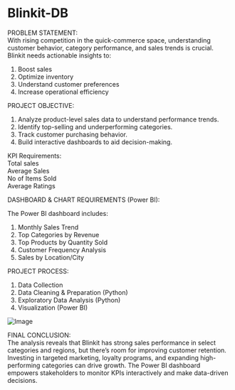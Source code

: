 # Blinkit-DB
PROBLEM STATEMENT:
<br>
With rising competition in the quick-commerce space, understanding customer behavior, category performance, and sales trends is crucial. Blinkit needs actionable insights to:
1) Boost sales
2) Optimize inventory
3) Understand customer preferences
4) Increase operational efficiency


PROJECT OBJECTIVE:
1) Analyze product-level sales data to understand performance trends.
2) Identify top-selling and underperforming categories.
3) Track customer purchasing behavior.
4) Build interactive dashboards to aid decision-making.



KPI Requirements:
<br>
Total sales
<br>
Average Sales
<br>
No of Items Sold
<br>
Average Ratings








DASHBOARD & CHART REQUIREMENTS (Power BI):

The Power BI dashboard includes:
1) Monthly Sales Trend 
2) Top Categories by Revenue 
3) Top Products by Quantity Sold 
4) Customer Frequency Analysis 
5) Sales by Location/City



PROJECT PROCESS:
1. Data Collection
2. Data Cleaning & Preparation (Python)
3. Exploratory Data Analysis (Python)
4. Visualization (Power BI)

![Image](https://github.com/user-attachments/assets/1c5db0ea-4c21-4a49-8607-0da503f74c29)
   

FINAL CONCLUSION:
<br>
The analysis reveals that Blinkit has strong sales performance in select categories and regions, but there’s room for improving customer retention. Investing in targeted marketing, loyalty programs, and expanding high-performing categories can drive growth. The Power BI dashboard empowers stakeholders to monitor KPIs interactively and make data-driven decisions.


